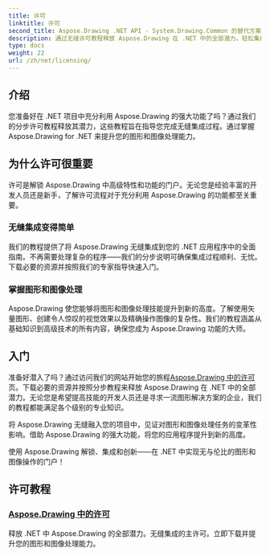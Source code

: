```yaml
---
title: 许可
linktitle: 许可
second_title: Aspose.Drawing .NET API - System.Drawing.Common 的替代方案
description: 通过无缝许可教程释放 Aspose.Drawing 在 .NET 中的全部潜力。轻松集成、提升图形并轻松操作图像。
type: docs
weight: 22
url: /zh/net/licensing/
---
```


## 介绍

您准备好在 .NET 项目中充分利用 Aspose.Drawing 的强大功能了吗？通过我们的分步许可教程释放其潜力，这些教程旨在指导您完成无缝集成过程。通过掌握 Aspose.Drawing for .NET 来提升您的图形和图像处理能力。

## 为什么许可很重要

许可是解锁 Aspose.Drawing 中高级特性和功能的门户。无论您是经验丰富的开发人员还是新手，了解许可流程对于充分利用 Aspose.Drawing 的功能都至关重要。

### 无缝集成变得简单

我们的教程提供了将 Aspose.Drawing 无缝集成到您的 .NET 应用程序中的全面指南。不再需要处理复杂的程序——我们的分步说明可确保集成过程顺利、无忧。下载必要的资源并按照我们的专家指导快速入门。

### 掌握图形和图像处理

Aspose.Drawing 使您能够将图形和图像处理技能提升到新的高度。了解使用矢量图形、创建令人惊叹的视觉效果以及精确操作图像的复杂性。我们的教程涵盖从基础知识到高级技术的所有内容，确保您成为 Aspose.Drawing 功能的大师。

## 入门

准备好潜入了吗？通过访问我们的网站开始您的旅程[Aspose.Drawing 中的许可](./licensing/)页。下载必要的资源并按照分步教程来释放 Aspose.Drawing 在 .NET 中的全部潜力。无论您是希望提高技能的开发人员还是寻求一流图形解决方案的企业，我们的教程都能满足各个级别的专业知识。

将 Aspose.Drawing 无缝融入您的项目中，见证对图形和图像处理任务的变革性影响。借助 Aspose.Drawing 的强大功能，将您的应用程序提升到新的高度。

使用 Aspose.Drawing 解锁、集成和创新——在 .NET 中实现无与伦比的图形和图像操作的门户！
## 许可教程
### [Aspose.Drawing 中的许可](./licensing/)
释放 .NET 中 Aspose.Drawing 的全部潜力。无缝集成的主许可。立即下载并提升您的图形和图像处理能力。